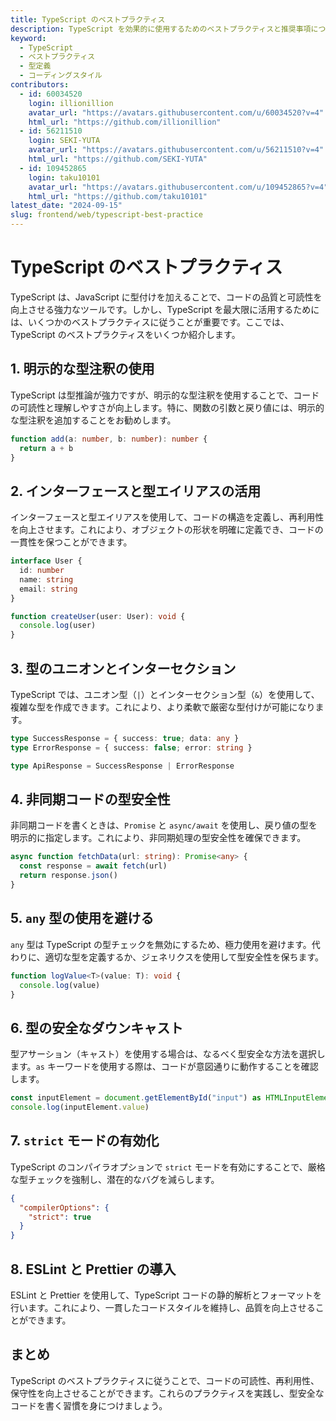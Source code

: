 ```yaml
---
title: TypeScript のベストプラクティス
description: TypeScript を効果的に使用するためのベストプラクティスと推奨事項について解説します。
keyword:
  - TypeScript
  - ベストプラクティス
  - 型定義
  - コーディングスタイル
contributors:
  - id: 60034520
    login: illionillion
    avatar_url: "https://avatars.githubusercontent.com/u/60034520?v=4"
    html_url: "https://github.com/illionillion"
  - id: 56211510
    login: SEKI-YUTA
    avatar_url: "https://avatars.githubusercontent.com/u/56211510?v=4"
    html_url: "https://github.com/SEKI-YUTA"
  - id: 109452865
    login: taku10101
    avatar_url: "https://avatars.githubusercontent.com/u/109452865?v=4"
    html_url: "https://github.com/taku10101"
latest_date: "2024-09-15"
slug: frontend/web/typescript-best-practice
---
```


# TypeScript のベストプラクティス

TypeScript は、JavaScript に型付けを加えることで、コードの品質と可読性を向上させる強力なツールです。しかし、TypeScript を最大限に活用するためには、いくつかのベストプラクティスに従うことが重要です。ここでは、TypeScript のベストプラクティスをいくつか紹介します。

## 1. 明示的な型注釈の使用

TypeScript は型推論が強力ですが、明示的な型注釈を使用することで、コードの可読性と理解しやすさが向上します。特に、関数の引数と戻り値には、明示的な型注釈を追加することをお勧めします。

```typescript
function add(a: number, b: number): number {
  return a + b
}
```

## 2. インターフェースと型エイリアスの活用

インターフェースと型エイリアスを使用して、コードの構造を定義し、再利用性を向上させます。これにより、オブジェクトの形状を明確に定義でき、コードの一貫性を保つことができます。

```typescript
interface User {
  id: number
  name: string
  email: string
}

function createUser(user: User): void {
  console.log(user)
}
```

## 3. 型のユニオンとインターセクション

TypeScript では、ユニオン型（`|`）とインターセクション型（`&`）を使用して、複雑な型を作成できます。これにより、より柔軟で厳密な型付けが可能になります。

```typescript
type SuccessResponse = { success: true; data: any }
type ErrorResponse = { success: false; error: string }

type ApiResponse = SuccessResponse | ErrorResponse
```

## 4. 非同期コードの型安全性

非同期コードを書くときは、`Promise` と `async/await` を使用し、戻り値の型を明示的に指定します。これにより、非同期処理の型安全性を確保できます。

```typescript
async function fetchData(url: string): Promise<any> {
  const response = await fetch(url)
  return response.json()
}
```

## 5. `any` 型の使用を避ける

`any` 型は TypeScript の型チェックを無効にするため、極力使用を避けます。代わりに、適切な型を定義するか、ジェネリクスを使用して型安全性を保ちます。

```typescript
function logValue<T>(value: T): void {
  console.log(value)
}
```

## 6. 型の安全なダウンキャスト

型アサーション（キャスト）を使用する場合は、なるべく型安全な方法を選択します。`as` キーワードを使用する際は、コードが意図通りに動作することを確認します。

```typescript
const inputElement = document.getElementById("input") as HTMLInputElement
console.log(inputElement.value)
```

## 7. `strict` モードの有効化

TypeScript のコンパイラオプションで `strict` モードを有効にすることで、厳格な型チェックを強制し、潜在的なバグを減らします。

```json
{
  "compilerOptions": {
    "strict": true
  }
}
```

## 8. ESLint と Prettier の導入

ESLint と Prettier を使用して、TypeScript コードの静的解析とフォーマットを行います。これにより、一貫したコードスタイルを維持し、品質を向上させることができます。

## まとめ

TypeScript のベストプラクティスに従うことで、コードの可読性、再利用性、保守性を向上させることができます。これらのプラクティスを実践し、型安全なコードを書く習慣を身につけましょう。
